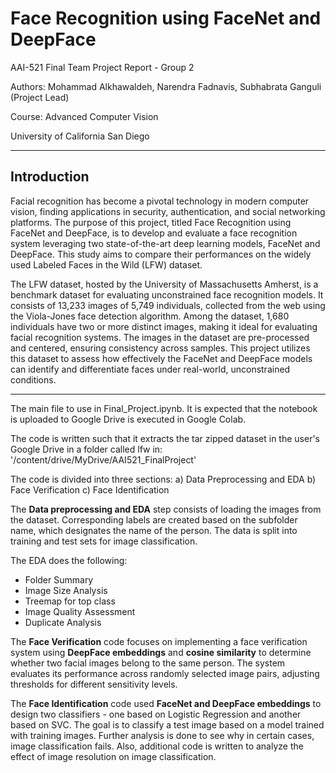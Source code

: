 


# Face Recognition using FaceNet and DeepFace

AAI-521 Final Team Project Report - Group 2

Authors: Mohammad Alkhawaldeh, Narendra Fadnavis, Subhabrata Ganguli (Project Lead)

Course: Advanced Computer Vision

University of California San Diego

---
## Introduction

Facial recognition has become a pivotal technology in modern computer vision, finding applications in security, authentication, and social networking platforms. The purpose of this project, titled Face Recognition using FaceNet and DeepFace, is to develop and evaluate a face recognition system leveraging two state-of-the-art deep learning models, FaceNet and DeepFace. This study aims to compare their performances on the widely used Labeled Faces in the Wild (LFW) dataset.

The LFW dataset, hosted by the University of Massachusetts Amherst, is a benchmark dataset for evaluating unconstrained face recognition models. It consists of 13,233 images of 5,749 individuals, collected from the web using the Viola-Jones face detection algorithm. Among the dataset, 1,680 individuals have two or more distinct images, making it ideal for evaluating facial recognition systems. The images in the dataset are pre-processed and centered, ensuring consistency across samples. This project utilizes this dataset to assess how effectively the FaceNet and DeepFace models can identify and differentiate faces under real-world, unconstrained conditions.

---

The main file to use in Final_Project.ipynb. It is expected that the notebook is uploaded to Google Drive is executed in Google Colab.

The code is written such that it extracts the tar zipped dataset in the user's Google Drive in a folder called lfw in: 
'/content/drive/MyDrive/AAI521_FinalProject'

The code is divided into three sections:
a) Data Preprocessing and EDA
b) Face Verification
c) Face Identification

The **Data preprocessing and EDA** step consists of loading the images from the dataset. Corresponding labels are created based on the subfolder name, which designates the name of the person. The data is split into training and test sets for image classification.

The EDA does the following:

- Folder Summary
- Image Size Analysis
- Treemap for top class
- Image Quality Assessment
- Duplicate Analysis

The **Face Verification** code focuses on implementing a face verification system using **DeepFace embeddings** and **cosine similarity** to determine whether two facial images belong to the same person. The system evaluates its performance across randomly selected image pairs, adjusting thresholds for different sensitivity levels.

The **Face Identification** code used **FaceNet and DeepFace embeddings** to design two classifiers - one based on Logistic Regression and another based on SVC. The goal is to classify a test image based on a model trained with training images. Further analysis is done to see why in certain cases, image classification fails. Also, additional code is written to analyze the effect of image resolution on image classification.






